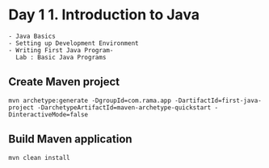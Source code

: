 # Day 1 1. Introduction to Java
    - Java Basics
    - Setting up Development Environment
    - Writing First Java Program-
      Lab : Basic Java Programs

## Create Maven project

``` 
mvn archetype:generate -DgroupId=com.rama.app -DartifactId=first-java-project -DarchetypeArtifactId=maven-archetype-quickstart -DinteractiveMode=false
```

## Build Maven application

``` 
mvn clean install
```
